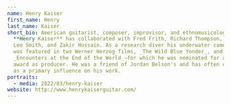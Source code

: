 ```yaml
---
name: Henry Kaiser
first_name: Henry
last_name: Kaiser
short_bio: American guitarist, composer, improvisor, and ethnomusicologist
  **Henry Kaiser** has collaborated with Fred Frith, Richard Thompson, Wadada
  Leo Smith, and Zakir Hussain. As a research diver his underwater camera work
  was featured in two Werner Herzog films, _The Wild Blue Yonder_, and
  _Encounters at the End of the World_—for which he was nominated for an Academy
  award as producer. He was a friend of Jordan Belson's and has often cited him
  as a primary influence on his work.
portraits:
  - media: 2022/03/henry-kaiser
website: http://www.henrykaiserguitar.com/
---
```

